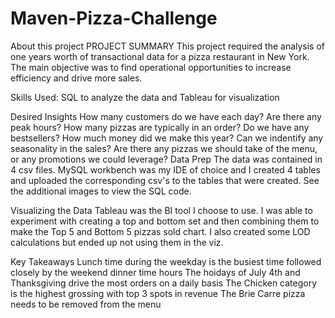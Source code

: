 # Maven-Pizza-Challenge
About this project
PROJECT SUMMARY
This project required the analysis of one years worth of transactional data for a pizza restaurant in New York. The main objective was to find operational opportunities to increase efficiency and drive more sales.

Skills Used:
SQL to analyze the data and Tableau for visualization

Desired Insights
How many customers do we have each day? Are there any peak hours?
How many pizzas are typically in an order? Do we have any bestsellers?
How much money did we make this year? Can we indentify any seasonality in the sales?
Are there any pizzas we should take of the menu, or any promotions we could leverage?
Data Prep
The data was contained in 4 csv files. MySQL workbench was my IDE of choice and I created 4 tables and uploaded the corresponding csv's to the tables that were created. See the additional images to view the SQL code.

Visualizing the Data
Tableau was the BI tool I choose to use. I was able to experiment with creating a top and bottom set and then combining them to make the Top 5 and Bottom 5 pizzas sold chart. I also created some LOD calculations but ended up not using them in the viz.

Key Takeaways
Lunch time during the weekday is the busiest time followed closely by the weekend dinner time hours
The hoidays of July 4th and Thanksgiving drive the most orders on a daily basis
The Chicken category is the highest grossing with top 3 spots in revenue
The Brie Carre pizza needs to be removed from the menu
